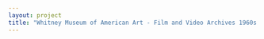 ```yaml
--- 
layout: project 
title: "Whitney Museum of American Art - Film and Video Archives 1960s to 2010" 
---
```



